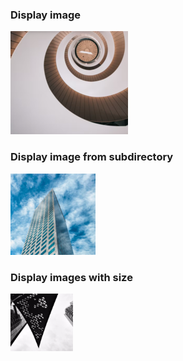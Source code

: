 
### Display image

![Scan results](./image2.png)


### Display image from subdirectory

![Scan results](./assets/image1.png)


### Display images with size

<img src="./image3.png" width="100px">

